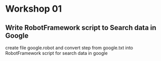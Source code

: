 # Workshop 01

## Write RobotFramework script to Search data in Google

create file google.robot and convert step from google.txt into RobotFramework script for search data in google
